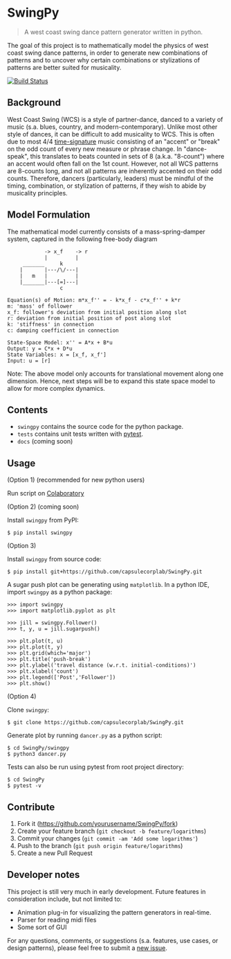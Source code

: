 # SwingPy

> A west coast swing dance pattern generator written in python.

The goal of this project is to mathematically model the physics of west coast swing dance patterns, in order to generate new combinations of patterns and to uncover why certain combinations or stylizations of patterns are better suited for musicality.

[![Build Status](https://travis-ci.com/capsulecorplab/SwingPy.svg?branch=dev)](https://travis-ci.com/capsulecorplab/SwingPy)

## Background

West Coast Swing (WCS) is a style of partner-dance, danced to a variety of music (s.a. blues, country, and modern-contemporary). Unlike most other style of dances, it can be difficult to add musicality to WCS. This is often due to most 4/4 [time-signature](https://en.wikipedia.org/wiki/Time_signature) music consisting of an "accent" or "break" on the odd count of every new measure or phrase change. In "dance-speak", this translates to beats counted in sets of 8 (a.k.a. "8-count") where an accent would often fall on the 1st count. However, not all WCS patterns are 8-counts long, and not all patterns are inherently accented on their odd counts. Therefore, dancers (particularly, leaders) must be mindful of the timing, combination, or stylization of patterns, if they wish to abide by musicality principles.

## Model Formulation

The mathematical model currently consists of a mass-spring-damper system, captured in the following free-body diagram

```
            -> x_f    -> r
            |         |
     _______     k
    |       |---/\/---|
    |   m   |         |
    |_______|---[=]---|
                 c

Equation(s) of Motion: m*x_f'' = - k*x_f - c*x_f'' + k*r
m: 'mass' of follower
x_f: follower's deviation from initial position along slot
r: deviation from initial position of post along slot
k: 'stiffness' in connection
c: damping coefficient in connection

State-Space Model: x'' = A*x + B*u
Output: y = C*x + D*u
State Variables: x = [x_f, x_f']
Input: u = [r]
```

Note: The above model only accounts for translational movement along one dimension. Hence, next steps will be to expand this state space model to allow for more complex dynamics.

## Contents
* `swingpy` contains the source code for the python package.
* `tests` contains unit tests written with [pytest](https://docs.pytest.org/en/latest/).
* `docs` (coming soon)

## Usage

(Option 1) (recommended for new python users)

Run script on [Colaboratory](https://colab.research.google.com/drive/1w8QATZCc7FaVq6Re15yd_2i7QHLpkXWn)

(Option 2) (coming soon)

Install `swingpy` from PyPI:
```
$ pip install swingpy
```

(Option 3)

Install `swingpy` from source code:
```
$ pip install git+https://github.com/capsulecorplab/SwingPy.git
```

A sugar push plot can be generating using `matplotlib`. In a python IDE, import `swingpy` as a python package:
```
>>> import swingpy
>>> import matplotlib.pyplot as plt

>>> jill = swingpy.Follower()
>>> t, y, u = jill.sugarpush()

>>> plt.plot(t, u)
>>> plt.plot(t, y)
>>> plt.grid(which='major')
>>> plt.title('push-break')
>>> plt.ylabel('travel distance (w.r.t. initial-conditions)')
>>> plt.xlabel('count')
>>> plt.legend(['Post','Follower'])
>>> plt.show()
```

(Option 4)

Clone `swingpy`:
```
$ git clone https://github.com/capsulecorplab/SwingPy.git
```

Generate plot by running `dancer.py` as a python script:
```
$ cd SwingPy/swingpy
$ python3 dancer.py
```

Tests can also be run using pytest from root project directory:
```
$ cd SwingPy
$ pytest -v
```

## Contribute

1. Fork it (<https://github.com/yourusername/SwingPy/fork>)
2. Create your feature branch (`git checkout -b feature/logarithms`)
3. Commit your changes (`git commit -am 'Add some logarithms'`)
4. Push to the branch (`git push origin feature/logarithms`)
5. Create a new Pull Request

## Developer notes
This project is still very much in early development.
Future features in consideration include, but not limited to:
- Animation plug-in for visualizing the pattern generators in real-time.
- Parser for reading midi files
- Some sort of GUI

For any questions, comments, or suggestions (s.a. features, use cases, or design patterns), please feel free to submit a [new issue](https://github.com/capsulecorplab/SwingPy/issues/new).
